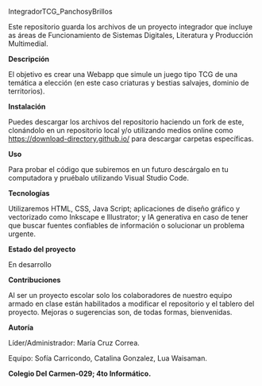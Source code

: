 IntegradorTCG\_PanchosyBrillos



Este repositorio guarda los archivos de un proyecto integrador que incluye as áreas de Funcionamiento de Sistemas Digitales, Literatura y Producción Multimedial.



**Descripción**

El objetivo es crear una Webapp que simule un juego tipo TCG de una temática a elección (en este caso criaturas y bestias salvajes, dominio de territorios).



**Instalación**

Puedes descargar los archivos del repositorio haciendo un fork de este, clonándolo en un repositorio local y/o utilizando medios online como https://download-directory.github.io/ para descargar carpetas específicas.



**Uso**

Para probar el código que subiremos en un futuro descárgalo en tu computadora y pruébalo utilizando Visual Studio Code.



**Tecnologías**

Utilizaremos HTML, CSS, Java Script; aplicaciones de diseño gráfico y vectorizado como Inkscape e Illustrator; y IA generativa en caso de tener que buscar fuentes confiables de información o solucionar un problema urgente.



**Estado del proyecto**

En desarrollo



**Contribuciones**

Al ser un proyecto escolar solo los colaboradores de nuestro equipo armado en clase están habilitados a modificar el repositorio y el tablero del proyecto. Mejoras o sugerencias son, de todas formas, bienvenidas.



**Autoría**

Líder/Administrador: María Cruz Correa.

Equipo: Sofía Carricondo, Catalina Gonzalez, Lua Waisaman.



**Colegio Del Carmen-029; 4to Informático.**


